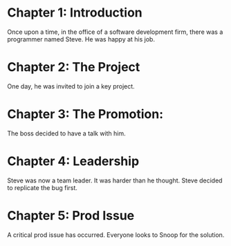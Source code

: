 # Chapter 1: Introduction

Once upon a time, in the office of a software development firm,
there was a programmer named Steve.
He was happy at his job.

# Chapter 2: The Project

One day, he was invited to join a key project.

# Chapter 3: The Promotion:

The boss decided to have a talk with him.

# Chapter 4: Leadership

Steve was now a team leader. It was harder than he thought. Steve
decided to replicate the bug first.

# Chapter 5: Prod Issue

A critical prod issue has occurred. Everyone looks to Snoop for the solution.

